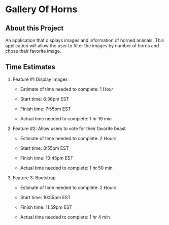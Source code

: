 # Gallery Of Horns

## About this Project

An application that displays images and information of horned animals. This application will allow the user to filter the images by number of horns and chose their favorite image.

## Time Estimates

1. Feature #1 Display Images

    - Estimate of time needed to complete: 1 Hour

    - Start time: 6:36pm EST

    - Finish time: 7:55pm EST

    - Actual time needed to complete: 1 hr 19 min
2. Feature #2: Allow users to vote for their favorite beast

    - Estimate of time needed to complete: 2 Hours

    - Start time: 8:55pm EST

    - Finish time: 10:45pm EST

    - Actual time needed to complete: 1 hr 50 min
3. Feature 3: Bootstrap

    - Estimate of time needed to complete: 2 Hours

    - Start time: 10:55pm EST

    - Finish time: 11:59pm EST

    - Actual time needed to complete: 1 hr 4 min
